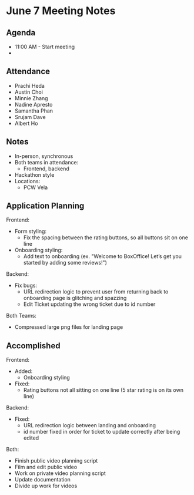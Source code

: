 # June 7 Meeting Notes

## Agenda
- 11:00 AM - Start meeting
- 

## Attendance
- Prachi Heda
- Austin Choi
- Minnie Zhang
- Nadine Apresto
- Samantha Phan
- Srujam Dave
- Albert Ho

## Notes
- In-person, synchronous
- Both teams in attendance:
  - Frontend, backend
- Hackathon style
- Locations:
  - PCW Vela

## Application Planning
Frontend: 
- Form styling:
  - Fix the spacing between the rating buttons, so all buttons sit on one line
- Onboarding styling:
  - Add text to onboarding (ex. "Welcome to BoxOffice! Let’s get you started by adding some reviews!")
  
Backend:
- Fix bugs:
  - URL redirection logic to prevent user from returning back to onboarding page is glitching and spazzing
  - Edit Ticket updating the wrong ticket due to id number

Both Teams:
- Compressed large png files for landing page

## Accomplished
Frontend:
- Added:
  - Onboarding styling
- Fixed:
  - Rating buttons not all sitting on one line (5 star rating is on its own line)

Backend:
- Fixed:
  - URL redirection logic between landing and onboarding
  - id number fixed in order for ticket to update correctly after being edited

Both: 
- Finish public video planning script
- Film and edit public video
- Work on private video planning script
- Update documentation
- Divide up work for videos
